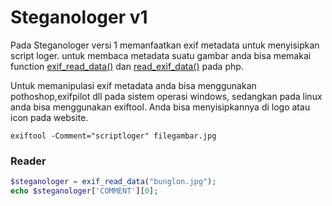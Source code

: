 # Steganologer v1

Pada Steganologer versi 1 memanfaatkan exif metadata untuk menyisipkan script loger.
untuk membaca metadata suatu gambar anda bisa memakai function [exif_read_data()](http://php.net/manual/en/function.exif-read-data.php) dan [read_exif_data()](http://php.net/manual/en/function.read-exif-data.php) pada php.

Untuk memanipulasi exif metadata anda bisa menggunakan pothoshop,exifpilot dll pada sistem operasi windows, sedangkan pada linux anda bisa menggunakan exiftool.
Anda bisa menyisipkannya di logo atau icon pada website.

```
exiftool -Comment="scriptloger" filegambar.jpg
```

### Reader


```php
$steganologer = exif_read_data("bunglon.jpg");
echo $steganologer['COMMENT'][0];
```